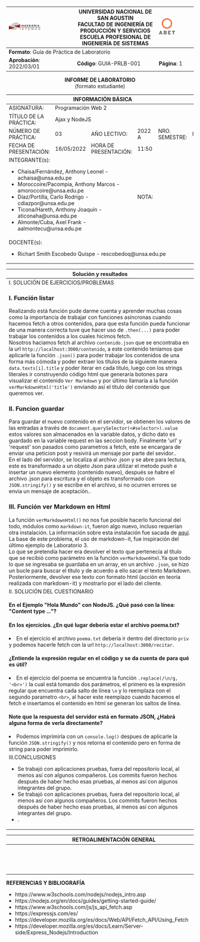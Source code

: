 <div align="center">
<table>
    <theader>
        <tr>
            <td><img src="https://github.com/rescobedoq/pw2/blob/main/epis.png?raw=true" alt="EPIS" style="width:50%; height:auto"/></td>
            <th>
                <span style="font-weight:bold;">UNIVERSIDAD NACIONAL DE SAN AGUSTIN</span><br />
                <span style="font-weight:bold;">FACULTAD DE INGENIERÍA DE PRODUCCIÓN Y SERVICIOS</span><br />
                <span style="font-weight:bold;">ESCUELA PROFESIONAL DE INGENIERÍA DE SISTEMAS</span>
            </th>
            <td><img src="https://github.com/rescobedoq/pw2/blob/main/abet.png?raw=true" alt="ABET" style="width:50%; height:auto"/></td>
        </tr>
    </theader>
    <tbody>
        <tr><td colspan="3"><span style="font-weight:bold;">Formato</span>: Guía de Práctica de Laboratorio</td></tr>
        <tr><td><span style="font-weight:bold;">Aprobación</span>:  2022/03/01</td><td><span style="font-weight:bold;">Código</span>: GUIA-PRLB-001</td><td><span style="font-weight:bold;">Página</span>: 1</td></tr>
    </tbody>
</table>
</div>

<div>

<div align="center">
<span style="font-weight:bold;">INFORME DE LABORATORIO</span><br />
<span>(formato estudiante)</span>
</div>

<table>
<theader>
<tr><th colspan="6">INFORMACIÓN BÁSICA</th></tr>
</theader>
<tbody>
<tr><td>ASIGNATURA:</td><td colspan="5">Programación Web 2</td></tr>
<tr><td>TÍTULO DE LA PRÁCTICA:</td><td colspan="5">Ajax y NodeJS</td></tr>
<tr>
<td>NÚMERO DE PRÁCTICA:</td><td>03</td><td>AÑO LECTIVO:</td><td>2022 A</td><td>NRO. SEMESTRE:</td><td>III</td>
</tr>
<tr>
<td>FECHA DE PRESENTACIÓN:</td><td>16/05/2022</td><td>HORA DE PRESENTACIÓN:</td><td colspan="3">11:50</td>
</tr>
<tr><td colspan="3">INTEGRANTE(s):
<ul>
<li>Chaisa/Fernández, Anthony Leonel - achaisa@unsa.edu.pe</li>
<li>Moroccoire/Pacompia, Anthony Marcos - amoroccoire@unsa.edu.pe</li>
<li>Diaz/Portilla, Carlo Rodrigo - cdiazpor@unsa.edu.pe</li>
<li>Ticona/Hareth, Anthony Joaquín - aticonaha@unsa.edu.pe</li>
<li>Almonte/Cuba, Axel Frank - aalmontecu@unsa.edu.pe</li>
</ul>
</td>
<td>NOTA:</td><td colspan="2"></td>
</<tr>
<tr><td colspan="6">DOCENTE(s):
<ul>
<li>Richart Smith Escobedo Quispe - rescobedoq@unsa.edu.pe</li>
</ul>
</td>
</<tr>
</tbody>
</table>

<table>
<theader>
<tr><th>Solución y resultados</th></tr>
</theader>
<tbody>
  <tr><td>I. SOLUCIÓN DE EJERCICIOS/PROBLEMAS
      <h3>I. Función listar</h3>
      Realizando está función pude darme cuenta y aprender muchas cosas como la importancia de trabajar con funciones asíncronas cuando hacemos fetch a otros contenidos, para que esta función pueda funcionar de una manera correcta tuve que hacer uso de <code>.then(...)</code> para poder trabajar los contenidos a los cuales hicimos fetch.<br>
      Nosotros haciamos fetch al archivo <code>contenido.json</code> que se encontraba en la url <code>http://localhost:3000/contenido</code>, a este contenido teníamos que aplicarle la función <code>.json()</code> para poder trabajar los contenidos de una forma más cómoda y poder extraer los títulos de la siguiente manera <code>data.texts[i].title</code> y poder iterar en cada título, luego con los strings literales ir construyendo código html que generaría botones para visualizar el contenido <code>Ver Markdown</code> y por último llamaría a la función <code>verMarkdownHtml('title')</code> enviando así el título del contenido que queremos ver.
      <br>
      <h3>II. Funcion guardar</h3>
      Para guardar el nuevo contenido en el servidor, se obtienen los valores de las entradas a través de <code>document.querySelector(<#selector>).value</code> estos valores son almacenados en la variable datos, y dicho dato es guardado en la variable request en las seccion body. Finalmente 'url' y 'request' son pasados como parametros a fetch, este se encargara de enviar una peticion post y resivirá un mensaje por parte del sevidor..
      <br>
      En el lado del servidor, se localiza al archivo .json y se abre para lectura, este es transformado a un objeto Json para utilizar el metodo push e insertar un nuevo elemento (contenido nuevo), después se habre el archivo .json para escritura y el objeto es transformado con <code>JSON.stringify(<objeto>)</code> y se escribe en el archivo, si no ocurren errores se envia un mensaje de aceptación..<br>
      <h3>III. Función ver Markdown en Html</h3>
      La función <code>verMarkdownHtml()</code> no nos fue posible hacerlo funcional del todo, módulos como <code>markdown-it</code>, fueron algo nuevo, incluso requerían otra instalación. La información sobre esta instalación fue sacada de <a href=” https://www.npmjs.com/package/markdown-it?activeTab=readme”> aquí</a>. La base de este problema, el uso de markdown-it, fue inspiración del último ejemplo de Laboratorio 3.<br> 
      Lo que se pretendía hacer era devolver el texto que pertenecía al título que se recibió como parámetro en la función <code>verMarkdownHtml</code>.Ya que todo lo que se ingresaba se guardaba en un array, en un archivo <code>.json</code>, se hizo un bucle para buscar el título y de acuerdo a ello sacar el texto Markdown. Posteriormente, devolver ese texto con formato html (acción en teoría realizada con markdown-it) y mostrarlo por el lado del cliente.

  </td></tr>

  <tr><td>II. SOLUCIÓN DEL CUESTIONARIO<br>
      <h4>En el Ejemplo "Hola Mundo" con NodeJS. ¿Qué pasó con la línea: "Content type ..."?</h4>
      <h4>En los ejercicios. ¿En qué lugar debería estar el archivo poema.txt?</h4>
      <li>En el ejercicio el archivo <code>poema.txt</code> debería ir dentro del directorio <code>priv</code> y podemos hacerle fetch con la url <code>http://localhost:3000/recitar</code>.</li>
      <h4>¿Entiende la expresión regular en el código y se da cuenta de para qué es útil?</h4>
      <li>En el ejercicio del poema se encuentra la función <code>.replace(/\n/g, '&ltbr&gt')</code> la cual está tomando dos parámetros, el primero es la expresión regular que encuentra cada salto de línea <code>\n</code> y lo reemplaza con el segundo parametro <code>&ltbr&gt</code>, al hacer este reemplazo cuando hacemos el fetch e insertamos el contenido en html se generan los saltos de línea.</li>
      <h4>Note que la respuesta del servidor está en formato JSON, ¿Habrá alguna forma de verla directamente?</h4>
      <li>Podemos imprimirla con un <code>console.log()</code> despues de aplicarle la función <code>JSON.stringify()</code> y nos retorna el contenido pero en forma de string para poder imprimirlo.</li>
    </td></tr>            
  <tr><td>III.CONCLUSIONES 
      <ul>
       <li>
       Se trabajó con aplicaciones pruebas, fuera del repositorio local, al menos así con algunos compañeros. Los commits fueron hechos después de haber hecho esas pruebas, al menos así con algunos integrantes del grupo.
       </li>
       <li>
           Se trabajó con aplicaciones pruebas, fuera del repositorio local, al menos así con algunos compañeros. Los commits fueron hechos después de haber hecho esas pruebas, al menos así con algunos integrantes del grupo.
       </li>
       <li>
       .
       </li>
      </ul>
    </td></tr>
</tbody>
</table>

<table>
<theader>
<tr><th>RETROALIMENTACIÓN GENERAL
    </th></tr>
</theader>
<tbody>
<tr><td>
    <pre>                                                                   </pre>
    <pre>                                                                   </pre>
    </td></tr>
</tbody>
</table>
    
</div>    
<p><b>REFERENCIAS Y BIBLIOGRAFÍA</b></p>
<ul>
    <li>https://www.w3schools.com/nodejs/nodejs_intro.asp</li>
    <li>https://nodejs.org/en/docs/guides/getting-started-guide/</li>
    <li>https://www.w3schools.com/js/js_api_fetch.asp</li>
    <li>https://expressjs.com/es/</li>
    <li>https://developer.mozilla.org/es/docs/Web/API/Fetch_API/Using_Fetch</li>
    <li>https://developer.mozilla.org/es/docs/Learn/Server-side/Express_Nodejs/Introduction</li>
</ul>
